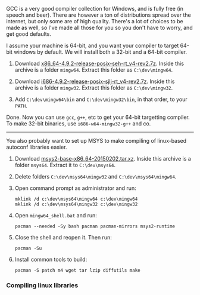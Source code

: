 GCC is a very good compiler collection for Windows, and is fully free (in speech and beer). There are however a ton of distributions spread over the internet, but only some are of high quality. There's a lot of choices to be made as well, so I've made all those for you so you don't have to worry, and get good defaults.

I assume your machine is 64-bit, and you want your compiler to target 64-bit windows by default. We will install both a 32-bit and a 64-bit compiler.

1. Download [x86_64-4.9.2-release-posix-seh-rt_v4-rev2.7z](http://sourceforge.net/projects/mingw-w64/files/Toolchains%20targetting%20Win64/Personal%20Builds/mingw-builds/4.9.2/threads-posix/seh/x86_64-4.9.2-release-posix-seh-rt_v4-rev2.7z/download). Inside this archive is a folder `mingw64`. Extract this folder as `C:\dev\mingw64`.

2. Download [i686-4.9.2-release-posix-sjlj-rt_v4-rev2.7z](http://sourceforge.net/projects/mingw-w64/files/Toolchains%20targetting%20Win32/Personal%20Builds/mingw-builds/4.9.2/threads-posix/sjlj/i686-4.9.2-release-posix-sjlj-rt_v4-rev2.7z/download). Inside this archive is a folder `mingw32`. Extract this folder as `C:\dev\mingw32`.

3. Add `C:\dev\mingw64\bin` and `C:\dev\mingw32\bin`, in that order, to your `PATH`.

Done. Now you can use `gcc`, `g++`, etc to get your 64-bit targetting compiler. To make 32-bit binaries, use `i686-w64-mingw32-g++` and co.

---

You also probably want to set up MSYS to make compiling of linux-based autoconf libraries easier.

1. Download [msys2-base-x86_64-20150202.tar.xz](http://sourceforge.net/projects/msys2/files/Base/x86_64/msys2-base-x86_64-20150202.tar.xz/download). Inside this archive is a folder `msys64`. Extract it to `C:\dev\msys64`.

2. Delete folders `C:\dev\msys64\mingw32` and `C:\dev\msys64\mingw64`.

3. Open command prompt as administrator and run:

   ```
   mklink /d c:\dev\msys64\mingw64 c:\dev\mingw64
   mklink /d c:\dev\msys64\mingw32 c:\dev\mingw32
   ```

4. Open `mingw64_shell.bat` and run:

   ```
   pacman --needed -Sy bash pacman pacman-mirrors msys2-runtime
   ```

5. Close the shell and reopen it. Then run:

   ```
   pacman -Su
   ```

6. Install common tools to build:

   ```
   pacman -S patch m4 wget tar lzip diffutils make
   ```

### Compiling linux libraries